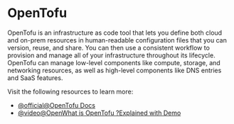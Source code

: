 # OpenTofu

OpenTofu is an infrastructure as code tool that lets you define both cloud and on-prem resources in human-readable configuration files that you can version, reuse, and share. You can then use a consistent workflow to provision and manage all of your infrastructure throughout its lifecycle. OpenTofu can manage low-level components like compute, storage, and networking resources, as well as high-level components like DNS entries and SaaS features.

Visit the following resources to learn more:

- [@official@OpenTofu Docs](https://opentofu.org/docs/)
- [@video@OpenWhat is OpenTofu ?Explained with Demo](https://www.youtube.com/watch?v=6eHV63BVqmA)
